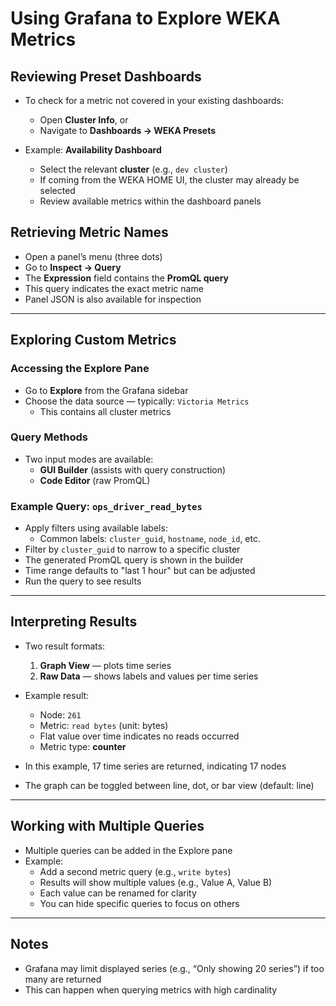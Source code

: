 # Using Grafana to Explore WEKA Metrics

## Reviewing Preset Dashboards

- To check for a metric not covered in your existing dashboards:
  - Open **Cluster Info**, or
  - Navigate to **Dashboards → WEKA Presets**

- Example: **Availability Dashboard**
  - Select the relevant **cluster** (e.g., `dev cluster`)
  - If coming from the WEKA HOME UI, the cluster may already be selected
  - Review available metrics within the dashboard panels

## Retrieving Metric Names

- Open a panel’s menu (three dots)
- Go to **Inspect → Query**
- The **Expression** field contains the **PromQL query**
- This query indicates the exact metric name
- Panel JSON is also available for inspection

---

## Exploring Custom Metrics

### Accessing the Explore Pane

- Go to **Explore** from the Grafana sidebar
- Choose the data source — typically: `Victoria Metrics`
  - This contains all cluster metrics

### Query Methods

- Two input modes are available:
  - **GUI Builder** (assists with query construction)
  - **Code Editor** (raw PromQL)

### Example Query: `ops_driver_read_bytes`

- Apply filters using available labels:
  - Common labels: `cluster_guid`, `hostname`, `node_id`, etc.
- Filter by `cluster_guid` to narrow to a specific cluster
- The generated PromQL query is shown in the builder
- Time range defaults to "last 1 hour" but can be adjusted
- Run the query to see results

---

## Interpreting Results

- Two result formats:
  1. **Graph View** — plots time series
  2. **Raw Data** — shows labels and values per time series

- Example result:
  - Node: `261`
  - Metric: `read bytes` (unit: bytes)
  - Flat value over time indicates no reads occurred
  - Metric type: **counter**

- In this example, 17 time series are returned, indicating 17 nodes
- The graph can be toggled between line, dot, or bar view (default: line)

---

## Working with Multiple Queries

- Multiple queries can be added in the Explore pane
- Example:
  - Add a second metric query (e.g., `write bytes`)
  - Results will show multiple values (e.g., Value A, Value B)
  - Each value can be renamed for clarity
  - You can hide specific queries to focus on others

---

## Notes

- Grafana may limit displayed series (e.g., “Only showing 20 series”) if too many are returned
- This can happen when querying metrics with high cardinality